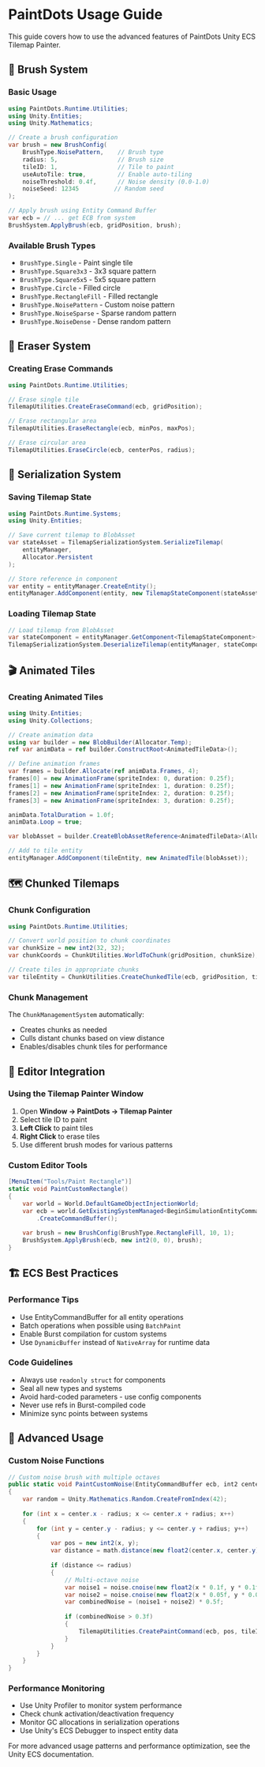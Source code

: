 # PaintDots Usage Guide

This guide covers how to use the advanced features of PaintDots Unity ECS Tilemap Painter.

## 🎨 Brush System

### Basic Usage

```csharp
using PaintDots.Runtime.Utilities;
using Unity.Entities;
using Unity.Mathematics;

// Create a brush configuration
var brush = new BrushConfig(
    BrushType.NoisePattern,    // Brush type
    radius: 5,                 // Brush size
    tileID: 1,                 // Tile to paint
    useAutoTile: true,         // Enable auto-tiling
    noiseThreshold: 0.4f,      // Noise density (0.0-1.0)
    noiseSeed: 12345          // Random seed
);

// Apply brush using Entity Command Buffer
var ecb = // ... get ECB from system
BrushSystem.ApplyBrush(ecb, gridPosition, brush);
```

### Available Brush Types

- `BrushType.Single` - Paint single tile
- `BrushType.Square3x3` - 3x3 square pattern
- `BrushType.Square5x5` - 5x5 square pattern  
- `BrushType.Circle` - Filled circle
- `BrushType.RectangleFill` - Filled rectangle
- `BrushType.NoisePattern` - Custom noise pattern
- `BrushType.NoiseSparse` - Sparse random pattern
- `BrushType.NoiseDense` - Dense random pattern

## 🧹 Eraser System

### Creating Erase Commands

```csharp
using PaintDots.Runtime.Utilities;

// Erase single tile
TilemapUtilities.CreateEraseCommand(ecb, gridPosition);

// Erase rectangular area
TilemapUtilities.EraseRectangle(ecb, minPos, maxPos);

// Erase circular area
TilemapUtilities.EraseCircle(ecb, centerPos, radius);
```

## 💾 Serialization System

### Saving Tilemap State

```csharp
using PaintDots.Runtime.Systems;
using Unity.Entities;

// Save current tilemap to BlobAsset
var stateAsset = TilemapSerializationSystem.SerializeTilemap(
    entityManager, 
    Allocator.Persistent
);

// Store reference in component
var entity = entityManager.CreateEntity();
entityManager.AddComponent(entity, new TilemapStateComponent(stateAsset));
```

### Loading Tilemap State

```csharp
// Load tilemap from BlobAsset
var stateComponent = entityManager.GetComponent<TilemapStateComponent>(entity);
TilemapSerializationSystem.DeserializeTilemap(entityManager, stateComponent.StateAsset);
```

## 🎬 Animated Tiles

### Creating Animated Tiles

```csharp
using Unity.Entities;
using Unity.Collections;

// Create animation data
using var builder = new BlobBuilder(Allocator.Temp);
ref var animData = ref builder.ConstructRoot<AnimatedTileData>();

// Define animation frames
var frames = builder.Allocate(ref animData.Frames, 4);
frames[0] = new AnimationFrame(spriteIndex: 0, duration: 0.25f);
frames[1] = new AnimationFrame(spriteIndex: 1, duration: 0.25f);
frames[2] = new AnimationFrame(spriteIndex: 2, duration: 0.25f);
frames[3] = new AnimationFrame(spriteIndex: 3, duration: 0.25f);

animData.TotalDuration = 1.0f;
animData.Loop = true;

var blobAsset = builder.CreateBlobAssetReference<AnimatedTileData>(Allocator.Persistent);

// Add to tile entity
entityManager.AddComponent(tileEntity, new AnimatedTile(blobAsset));
```

## 🗺️ Chunked Tilemaps

### Chunk Configuration

```csharp
using PaintDots.Runtime.Utilities;

// Convert world position to chunk coordinates
var chunkSize = new int2(32, 32);
var chunkCoords = ChunkUtilities.WorldToChunk(gridPosition, chunkSize);

// Create tiles in appropriate chunks
var tileEntity = ChunkUtilities.CreateChunkedTile(ecb, gridPosition, tileID, chunkSize);
```

### Chunk Management

The `ChunkManagementSystem` automatically:

- Creates chunks as needed
- Culls distant chunks based on view distance
- Enables/disables chunk tiles for performance

## 🔧 Editor Integration

### Using the Tilemap Painter Window

1. Open **Window → PaintDots → Tilemap Painter**
2. Select tile ID to paint
3. **Left Click** to paint tiles
4. **Right Click** to erase tiles
5. Use different brush modes for various patterns

### Custom Editor Tools

```csharp
[MenuItem("Tools/Paint Rectangle")]
static void PaintCustomRectangle()
{
    var world = World.DefaultGameObjectInjectionWorld;
    var ecb = world.GetExistingSystemManaged<BeginSimulationEntityCommandBufferSystem>()
        .CreateCommandBuffer();
    
    var brush = new BrushConfig(BrushType.RectangleFill, 10, 1);
    BrushSystem.ApplyBrush(ecb, new int2(0, 0), brush);
}
```

## 🏗️ ECS Best Practices

### Performance Tips

- Use EntityCommandBuffer for all entity operations
- Batch operations when possible using `BatchPaint`
- Enable Burst compilation for custom systems
- Use `DynamicBuffer` instead of `NativeArray` for runtime data

### Code Guidelines

- Always use `readonly struct` for components
- Seal all new types and systems
- Avoid hard-coded parameters - use config components
- Never use refs in Burst-compiled code
- Minimize sync points between systems

## 🚀 Advanced Usage

### Custom Noise Functions

```csharp
// Custom noise brush with multiple octaves
public static void PaintCustomNoise(EntityCommandBuffer ecb, int2 center, int radius, int tileID)
{
    var random = Unity.Mathematics.Random.CreateFromIndex(42);
    
    for (int x = center.x - radius; x <= center.x + radius; x++)
    {
        for (int y = center.y - radius; y <= center.y + radius; y++)
        {
            var pos = new int2(x, y);
            var distance = math.distance(new float2(center.x, center.y), new float2(x, y));
            
            if (distance <= radius)
            {
                // Multi-octave noise
                var noise1 = noise.cnoise(new float2(x * 0.1f, y * 0.1f));
                var noise2 = noise.cnoise(new float2(x * 0.05f, y * 0.05f)) * 0.5f;
                var combinedNoise = (noise1 + noise2) * 0.5f;
                
                if (combinedNoise > 0.3f)
                {
                    TilemapUtilities.CreatePaintCommand(ecb, pos, tileID);
                }
            }
        }
    }
}
```

### Performance Monitoring

- Use Unity Profiler to monitor system performance
- Check chunk activation/deactivation frequency
- Monitor GC allocations in serialization operations
- Use Unity's ECS Debugger to inspect entity data

For more advanced usage patterns and performance optimization, see the Unity ECS documentation.

